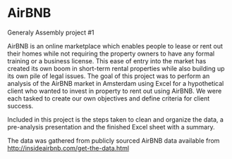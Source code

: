 # AirBNB

Generaly Assembly project #1

AirBNB is an online marketplace which enables people to lease or rent out their homes while not requiring the property owners to have any formal training or a business license. This ease of entry into the market has created its own boom in short-term rental properties while also building up its own pile of legal issues. The goal of this project was to perform an analysis of the AirBNB market in Amsterdam using Excel for a hypothetical client who wanted to invest in property to rent out using AirBNB. We were each tasked to create our own objectives and define criteria for client success.

Included in this project is the steps taken to clean and organize the data, a pre-analysis presentation and the finished Excel sheet with a summary.

The data was gathered from publicly sourced AirBNB data available from http://insideairbnb.com/get-the-data.html
